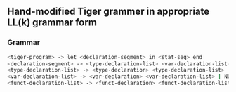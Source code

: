 ## Hand-modified Tiger grammer in appropriate LL(k) grammar form

### Grammar

```bash
<tiger-program> -> let <declaration-segment> in <stat-seq> end
<declaration-segment> -> <type-declaration-list> <var-declaration-list> <funct-declaration-list>
<type-declaration-list> -> <type-declaration> <type-declaration-list> | NULL
<var-declaration-list> -> <var-declaration> <var-declaration-list> | NULL
<funct-declaration-list> -> <funct-declaration> <funct-declaration-list> | NULL
```

